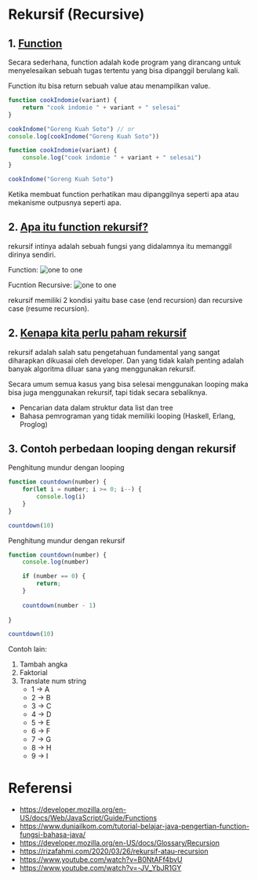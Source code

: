 # Rekursif (Recursive)

## 1. [Function](https://developer.mozilla.org/en-US/docs/Glossary/Recursion)

Secara sederhana, function adalah kode program yang dirancang untuk menyelesaikan sebuah tugas tertentu yang bisa dipanggil berulang kali.

Function itu bisa return sebuah value atau menampilkan value.

```js
function cookIndomie(variant) {
    return "cook indomie " + variant + " selesai"
}

cookIndome("Goreng Kuah Soto") // or
console.log(cookIndome("Goreng Kuah Soto"))
```

```js
function cookIndomie(variant) {
    console.log("cook indomie " + variant + " selesai")
}

cookIndome("Goreng Kuah Soto")
```

Ketika membuat function perhatikan mau dipanggilnya seperti apa atau mekanisme outpusnya seperti apa.

## 2. [Apa itu function rekursif?](https://developer.mozilla.org/en-US/docs/Glossary/Recursion)

rekursif intinya adalah sebuah fungsi yang didalamnya itu memanggil dirinya sendiri. 

Function:
![one to one](./img/writing-function.png)

Fucntion Recursive:
![one to one](./img/recursive.png)

rekursif memiliki 2 kondisi yaitu base case (end recursion) dan recursive case (resume recursion).

## 2. [Kenapa kita perlu paham rekursif](https://rizafahmi.com/2020/03/26/rekursif-atau-recursion/)

rekursif adalah salah satu pengetahuan fundamental yang sangat diharapkan dikuasai oleh developer. Dan yang tidak kalah penting adalah banyak algoritma diluar sana yang menggunakan rekursif.

Secara umum semua kasus yang bisa selesai menggunakan looping maka bisa juga menggunakan rekursif, tapi tidak secara sebaliknya.
- Pencarian data dalam struktur data list dan tree
- Bahasa pemrograman yang tidak memiliki looping (Haskell, Erlang, Proglog)

## 3. Contoh perbedaan looping dengan rekursif

Penghitung mundur dengan looping 
```js
function countdown(number) {
    for(let i = number; i >= 0; i--) {
        console.log(i)
    }
}

countdown(10)
```
Penghitung mundur dengan rekursif 
```js
function countdown(number) {
    console.log(number)

    if (number == 0) {
        return;
    } 
    
    countdown(number - 1)
    
}

countdown(10)
```

Contoh lain:
1. Tambah angka 
2. Faktorial
3. Translate num string 
    - 1 -> A
    - 2 -> B
    - 3 -> C
    - 4 -> D
    - 5 -> E
    - 6 -> F
    - 7 -> G
    - 8 -> H
    - 9 -> I


# Referensi 
- https://developer.mozilla.org/en-US/docs/Web/JavaScript/Guide/Functions
- https://www.duniailkom.com/tutorial-belajar-java-pengertian-function-fungsi-bahasa-java/
- https://developer.mozilla.org/en-US/docs/Glossary/Recursion
- https://rizafahmi.com/2020/03/26/rekursif-atau-recursion
- https://www.youtube.com/watch?v=B0NtAFf4bvU
- https://www.youtube.com/watch?v=-JV_YbJR1GY
